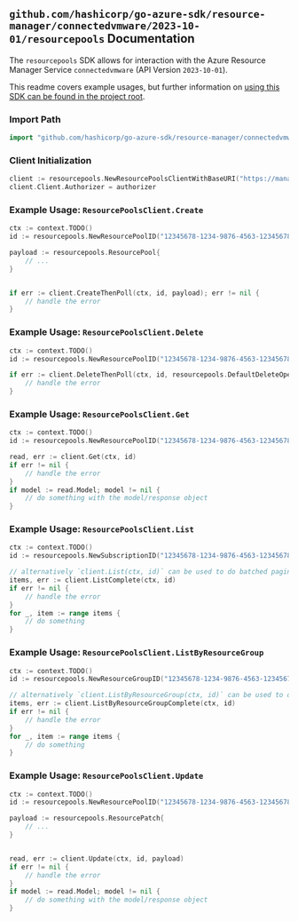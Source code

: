 
## `github.com/hashicorp/go-azure-sdk/resource-manager/connectedvmware/2023-10-01/resourcepools` Documentation

The `resourcepools` SDK allows for interaction with the Azure Resource Manager Service `connectedvmware` (API Version `2023-10-01`).

This readme covers example usages, but further information on [using this SDK can be found in the project root](https://github.com/hashicorp/go-azure-sdk/tree/main/docs).

### Import Path

```go
import "github.com/hashicorp/go-azure-sdk/resource-manager/connectedvmware/2023-10-01/resourcepools"
```


### Client Initialization

```go
client := resourcepools.NewResourcePoolsClientWithBaseURI("https://management.azure.com")
client.Client.Authorizer = authorizer
```


### Example Usage: `ResourcePoolsClient.Create`

```go
ctx := context.TODO()
id := resourcepools.NewResourcePoolID("12345678-1234-9876-4563-123456789012", "example-resource-group", "resourcePoolValue")

payload := resourcepools.ResourcePool{
	// ...
}


if err := client.CreateThenPoll(ctx, id, payload); err != nil {
	// handle the error
}
```


### Example Usage: `ResourcePoolsClient.Delete`

```go
ctx := context.TODO()
id := resourcepools.NewResourcePoolID("12345678-1234-9876-4563-123456789012", "example-resource-group", "resourcePoolValue")

if err := client.DeleteThenPoll(ctx, id, resourcepools.DefaultDeleteOperationOptions()); err != nil {
	// handle the error
}
```


### Example Usage: `ResourcePoolsClient.Get`

```go
ctx := context.TODO()
id := resourcepools.NewResourcePoolID("12345678-1234-9876-4563-123456789012", "example-resource-group", "resourcePoolValue")

read, err := client.Get(ctx, id)
if err != nil {
	// handle the error
}
if model := read.Model; model != nil {
	// do something with the model/response object
}
```


### Example Usage: `ResourcePoolsClient.List`

```go
ctx := context.TODO()
id := resourcepools.NewSubscriptionID("12345678-1234-9876-4563-123456789012")

// alternatively `client.List(ctx, id)` can be used to do batched pagination
items, err := client.ListComplete(ctx, id)
if err != nil {
	// handle the error
}
for _, item := range items {
	// do something
}
```


### Example Usage: `ResourcePoolsClient.ListByResourceGroup`

```go
ctx := context.TODO()
id := resourcepools.NewResourceGroupID("12345678-1234-9876-4563-123456789012", "example-resource-group")

// alternatively `client.ListByResourceGroup(ctx, id)` can be used to do batched pagination
items, err := client.ListByResourceGroupComplete(ctx, id)
if err != nil {
	// handle the error
}
for _, item := range items {
	// do something
}
```


### Example Usage: `ResourcePoolsClient.Update`

```go
ctx := context.TODO()
id := resourcepools.NewResourcePoolID("12345678-1234-9876-4563-123456789012", "example-resource-group", "resourcePoolValue")

payload := resourcepools.ResourcePatch{
	// ...
}


read, err := client.Update(ctx, id, payload)
if err != nil {
	// handle the error
}
if model := read.Model; model != nil {
	// do something with the model/response object
}
```

